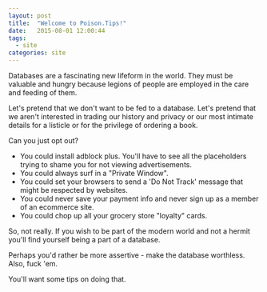```yaml
---
layout: post
title:  "Welcome to Poison.Tips!"
date:   2015-08-01 12:00:44
tags: 
  - site
categories: site 
---
```

Databases are a fascinating new lifeform in the world. They must be valuable and hungry because legions of people are employed in the care and feeding of them.

Let's pretend that we don't want to be fed to a database. Let's pretend that we aren't interested in trading our history and privacy or our most intimate details for a listicle or for the privilege of ordering a book.

Can you just opt out? 

* You could install adblock plus. You'll have to see all the placeholders trying to shame you for not viewing advertisements.
* You could always surf in a "Private Window".
* You could set your browsers to send a 'Do Not Track' message that might be respected by websites.
* You could never save your payment info and never sign up as a member of an ecommerce site.
* You could chop up all your grocery store "loyalty" cards.

So, not really. If you wish to be part of the modern world and not a hermit you'll find yourself being a part of a database. 

Perhaps you'd rather be more assertive - make the database worthless. Also, fuck 'em.

You'll want some tips on doing that.
